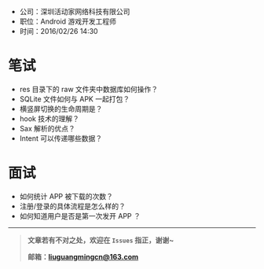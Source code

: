 - 公司：深圳活动家网络科技有限公司
- 职位：Android 游戏开发工程师
- 时间：2016/02/26 14:30

# 笔试
- res 目录下的 raw 文件夹中数据库如何操作？
- SQLite 文件如何与 APK 一起打包？
- 横竖屏切换的生命周期是？
- hook 技术的理解？
- Sax 解析的优点？
- Intent 可以传递哪些数据？

# 面试
- 如何统计 APP 被下载的次数？
- 注册/登录的具体流程是怎么样的？
- 如何知道用户是否是第一次发开 APP ？

---

> **文章若有不对之处，欢迎在 `Issues` 指正，谢谢~**
>
> **邮箱：liuguangmingcn@163.com**